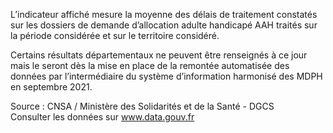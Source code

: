 <p>
L’indicateur affiché mesure la moyenne des délais de traitement constatés sur les dossiers de demande d’allocation adulte handicapé AAH traités sur la période considérée et sur le territoire considéré.

Certains résultats départementaux ne peuvent être renseignés à ce jour mais le seront dès la mise en place de la remontée automatisée des données par l’intermédiaire du système d’information harmonisé des MDPH en septembre 2021.
</p>
<p class="font-italic body-2">Source : CNSA / Ministère des Solidarités et de la Santé - DGCS <br> Consulter les données sur <a target="_blank" href="https://www.data.gouv.fr/fr/datasets/barometre-des-resultats-de-laction-publique/">www.data.gouv.fr</a></p>
